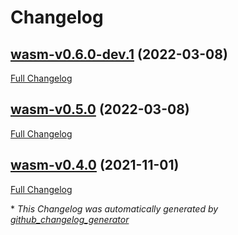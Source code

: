 # Changelog

## [wasm-v0.6.0-dev.1](https://github.com/eike-hass/identity.rs/tree/wasm-v0.6.0-dev.1) (2022-03-08)

[Full Changelog](https://github.com/eike-hass/identity.rs/compare/wasm-v0.5.0...wasm-v0.6.0-dev.1)

## [wasm-v0.5.0](https://github.com/eike-hass/identity.rs/tree/wasm-v0.5.0) (2022-03-08)

[Full Changelog](https://github.com/eike-hass/identity.rs/compare/wasm-v0.4.0...wasm-v0.5.0)

## [wasm-v0.4.0](https://github.com/eike-hass/identity.rs/tree/wasm-v0.4.0) (2021-11-01)

[Full Changelog](https://github.com/eike-hass/identity.rs/compare/360bf5ce64a7f418249cdeadccb22b9aea7daeb6...wasm-v0.4.0)



\* *This Changelog was automatically generated by [github_changelog_generator](https://github.com/github-changelog-generator/github-changelog-generator)*
